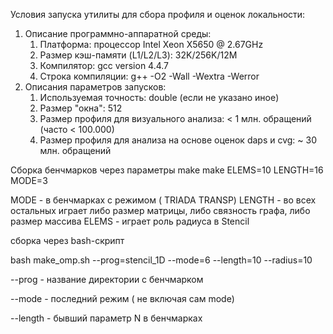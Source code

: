  Условия запуска утилиты для сбора профиля и оценок локальности:
1. Описание программно-аппаратной среды:
	1. Платформа: процессор Intel Xeon X5650 @ 2.67GHz
	2. Размер кэш-памяти (L1/L2/L3): 32K/256K/12M
	3. Компилятор: gcc version 4.4.7
	4. Строка компиляции: g++ -O2 -Wall -Wextra -Werror 
2. Описания параметров запусков:
	1. Используемая точность: double (если не указано иное)
	2. Размер "окна": 512
	3. Размер профиля для визуального анализа: < 1 млн. обращений (часто < 100.000)
	4. Размер профиля для анализа на основе оценок daps и cvg: ~ 30 млн. обращений

Сборка бенчмарков через параметры make
make ELEMS=10 LENGTH=16 MODE=3

MODE - в бенчмарках с режимом ( TRIADA TRANSP)
LENGTH - во всех остальных играет либо размер матрицы, либо связность графа, либо размер массива
ELEMS - играет роль радиуса в Stencil

сборка через bash-скрипт

bash make_omp.sh --prog=stencil_1D --mode=6 --length=10 --radius=10

--prog - название директории с бенчмарком

--mode - последний режим ( не включая сам mode)

--length - бывший параметр N в бенчмарках
